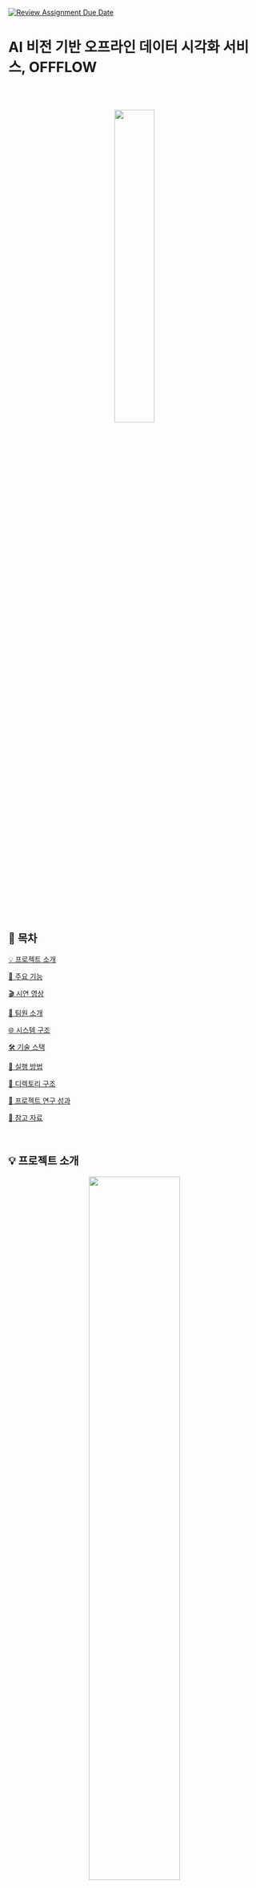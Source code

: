 [![Review Assignment Due Date](https://classroom.github.com/assets/deadline-readme-button-22041afd0340ce965d47ae6ef1cefeee28c7c493a6346c4f15d667ab976d596c.svg)](https://classroom.github.com/a/gFPznrUY)
# AI 비전 기반 오프라인 데이터 시각화 서비스, OFFFLOW
<br/> <br/> 
<div align="center"> 
    <p align = "center">
        <img src = "https://raw.githubusercontent.com/kookmin-sw/capstone-2025-10/master/assets/offflow_logo.svg"" width = "40%"/>
    </p>
</div>

<br/> <br/> 

## 🔗 목차 
[💡 프로젝트 소개](#-프로젝트-소개) 

[📝 주요 기능](#-주요-기능)

[🎬 시연 영상](#-시연-영상)

[👋 팀원 소개](#-팀원-소개)

[🌐 시스템 구조](#-시스템-구조)

[🛠 기술 스택](#-기술-스택)   

[🚀 실행 방법](#-실행-방법)  

[📂 디렉토리 구조](#-디렉토리-구조)  

[📑 프로젝트 연구 성과](#-프로젝트-연구-성과)

[📝 참고 자료](#-참고-자료)

<br/> 

## 💡 프로젝트 소개

<div align="center"> 
    <p align = "center">
    <img src = "https://raw.githubusercontent.com/kookmin-sw/capstone-2025-10/master/assets/poster.png" width = "60%"/>
    </p>
  <a href="https://drive.google.com/file/d/101BuD1QRINqIVViTEKw_8v96uTytM03h/view?usp=sharing" target="_blank">
    <img src="https://raw.githubusercontent.com/kookmin-sw/capstone-2025-10/master/assets/paper_1.png" width="40%">
  <a/>
  <a href="https://drive.google.com/file/d/1zuieTjI2CBtVPmgTzUbhb4PyNx5jjB6E/view?usp=sharing" target="_blank">
    <img src="https://raw.githubusercontent.com/kookmin-sw/capstone-2025-10/master/assets/paper_2.png" width="40%">
  </a>
</div>

### | AI 비전 기반 오프라인 데이터 시각화 서비스
-  **OFFFLOW**는 팝업스토어와 같은 오프라인 공간에서 AI기반 객체인식 기술을 활용하여 **고객 동선 및 군중 밀집도를 실시간으로 분석**하고 방문 고객의 **성별, 연령대와 체류 시간을 온라인 데이터로 변환 및 시각화**하여 제공합니다.

-  **OFFFLOW**는 변환된 데이터를 안전하게 수집하고 다양한 채널에서 발생하는 **고객 데이터를 통합 관리할 수 있는 대시보드 서비스**를 제공합니다.

-  **OFFFLOW**는 매장 운영자가 **실시간으로 고객 흐름**을 파악하고, 혼잡 구간을 조정하거나 상품 배치를 최적화함으로써 **오프라인 공간의 운영 효율성**을 높일 수 있도록 지원합니다.

#### 🔗 [OFFFLOW 소개 페이지 바로 가기](https://kookmin-sw.github.io/capstone-2025-10/)

<br/>


## 📝 주요 기능

### 🗺️ **트래킹 맵을 통한 고객 동선 시각화**
Yolov8 + DeepSort 알고리즘을 활용해 고객의 이동 경로를 실시간으로 수집하고, 트래킹 맵 위에 경로를 선 형태로 시각화하여 공간 내 이동 흐름을 한눈에 확인할 수 있습니다.

### 🔥 **히트맵을 통한 군중 밀집도 분석**
Point-based Crowd Counting 모델인 APGCC를 활용하여 공간별 밀집도를 분석하고 히트맵으로 시각화합니다.

### 📸 **AI 기반 객체 인식 및 성별·연령대 추론**
Yolov8을 활용하여 사람의 얼굴을 인식하고, EfficientNet 기반 분류형 모델을 활용하여 오프라인 공간 내 고객의 성별과 연령대를 파악하여 수치화합니다.

### 📊 **대시보드 기반 통계 제공**
각 대시보드는 성별 비율, 연령대 분포, 평균 체류시간, 방문자 수 등의 주요 통계 데이터를 실시간으로 제공합니다.

### 🎯 **사용자 정의 커스텀 이벤트 조건 설정**
방문자 체류시간, 위치, 시간대 등 조건을 조합하여 사용자 맞춤형 이벤트(예: 구매 가능성 높은 구간 탐지)를 생성하고 통계를 필터링할 수 있습니다.

### 🧠 **AI 분석 데이터 저장 시스템**
AI 분석 결과는 Redis 및 Kafka를 활용하여 비동기식 메모리큐에 저장 후 실시간으로 서버에 전송되며, 사용자는 대시보드를 통해 분석 결과를 빠르게 확인하고 인사이트를 얻을 수 있습니다.

### 📱 **QR기반 방문자 등록 시스템**
각 대시보드에 연동된 QR 코드를 통해 방문객 정보를 자동으로 등록하고, 방문 이력을 저장하여 맞춤형 분석 및 리타겟팅에 활용할 수 있습니다.

### 🧩 **상품-구역(섹션) 매핑 기능**
각 상품을 특정 구역(Section)과 매핑하여 고객 동선과 상품 배치를 연계 분석할 수 있으며, 매핑된 섹션별 성과 데이터도 확인할 수 있습니다.

<br/>

## 🎬 소개 영상

[![Video Label]( https://img.youtube.com/vi/xR-jQg1DCww/0.jpg)](https://youtu.be/xR-jQg1DCww)

<br/>

## 👋 팀원 소개

<table>
    <tr align="center">
        <td style="min-width: 100px;">
            <a href="https://github.com/millook">
              <img src="https://avatars.githubusercontent.com/u/134192611?v=4" width="80">
              <br />
              <b>김민준</b>
            </a> 
            <br/>
              20171591
        </td>
        <td style="min-width: 100px;">
            <a href="https://github.com/skan9708">
              <img src="https://avatars.githubusercontent.com/u/19978313?v=4" width="80">
              <br />
              <b>최진혁</b>
            </a>
            <br/>
              20171715
        </td>
        <td style="min-width: 10px;">
            <a href="https://github.com/HO22">
              <img src="https://avatars.githubusercontent.com/u/38872856?v=4" width="80">
              <br />
              <b>김린회 </b>
            </a> 
            <br/>
              20181581
        </td>
        <td style="min-width: 100px;">
            <a href="https://github.com/seongjeongkyu1">
              <img src="https://avatars.githubusercontent.com/u/113752290?v=4" width="80">
              <br />
              <b>성정규</b>
            </a> 
            <br/>
              20191610
        </td>
        <td style="min-width: 100px;">
            <a href="https://github.com/minsang22">
              <img src="https://avatars.githubusercontent.com/u/55175192?v=4" width="80">
              <br />
              <b>윤민상</b>
            </a> 
            <br/>
              20191631 
        </td>
    </tr>
    <tr align="center">
        <td>
            팀장, Backend, DB
        </td>
        <td>
            Frontend, Infra
        </td>
        <td>
            Frontend, Backend
        </td>
                <td>
            AI Engineer
        </td>
                <td>
            AI Engineer
        </td>
    </tr>
</table>

<br/>

## 🌐 시스템 구조
<br/>

<div align="center"> 
    <p align = "center">
    <img src = "https://raw.githubusercontent.com/kookmin-sw/capstone-2025-10/master/assets/system_architecture.png" width = 90%/>
    </p>
</div>

<br/>

## 🛠 기술 스택

### 💻 Frontend
|역할|종류|
|-|-|
|**Programming Language**| ![Javascript](https://img.shields.io/badge/Javascript-F7DF1E.svg?style=for-the-badge&logo=javascript&logoColor=white)
|**Library**| ![Next.js](https://img.shields.io/badge/Next.js-000000?style=for-the-badge&logo=Next.js&logoColor=white)
|**Styling**| ![Sass](https://img.shields.io/badge/sass-CC6699.svg?style=for-the-badge&logo=sass&logoColor=white)
|**Formatting**| ![ESLint](https://img.shields.io/badge/ESLint-4B32C3.svg?style=for-the-badge&logo=ESLint&logoColor=white) ![Prettier](https://img.shields.io/badge/Prettier-F7B93E.svg?style=for-the-badge&logo=Prettier&logoColor=white)
|**Package Manager**|![Yarn](https://img.shields.io/badge/Yarn-2C8EBB.svg?style=for-the-badge&logo=Yarn&logoColor=white)                             
|**Web Server**|![Nginx](https://img.shields.io/badge/Nginx-009639.svg?style=for-the-badge&logo=Nginx&logoColor=white)

<br />

### 💻 Backend
|역할|종류|
|-|-|
|**Programming Language**| ![JAVA](https://img.shields.io/badge/JAVA-004027?style=for-the-badge&logo=Jameson&logoColor=white) 
|**Framework**| ![SpringBoot](https://img.shields.io/badge/Spring_Boot-6DB33F?style=for-the-badge&logo=SpringBoot&logoColor=white)
|**Build Tool**| ![Gradle](https://img.shields.io/badge/Gradle-02303A?style=for-the-badge&logo=Gradle&logoColor=white) 
|**API**| ![Rest](https://img.shields.io/badge/Rest_API-000000?style=for-the-badge&logo=iRobot&logoColor=white)
|**Database**| ![PostgreSQL](https://img.shields.io/badge/PostgreSQL-4169E1?style=for-the-badge&logo=PostgreSQL&logoColor=white)
|**Database Service**| ![Redis](https://img.shields.io/badge/Redis-FF4438?style=for-the-badge&logo=Redis&logoColor=white)
|**Application Service**| ![NaverSMS](https://img.shields.io/badge/Naver_SMS-03C75A?style=for-the-badge&logo=Naver&logoColor=white) 
|**Message Queue**| ![ApacheKafka](https://img.shields.io/badge/Apache_Kafka-231F20?style=for-the-badge&logo=ApacheKafka&logoColor=white) 

<br />

### 💻 AI
|역할|종류|
|-|-|
|**Programming Language**| ![Python](https://img.shields.io/badge/Python_3.10-3776AB?style=for-the-badge&logo=python&logoColor=white) 
|**Operating System**| ![Ubuntu](https://img.shields.io/badge/ubuntu_22.04-E95420?style=for-the-badge&logo=ubuntu&logoColor=white) 
|**AI Env**| ![CudDa](https://img.shields.io/badge/CuDa_11.8-76B900?style=for-the-badge&logo=nvidia&logoColor=white)
| **Development Platform** | ![RunPod](https://img.shields.io/badge/RunPod-5C3EE8?style=for-the-badge)
|**Deep Learning Framework**| ![PyTorch](https://img.shields.io/badge/PyTorch-EE4C2C?style=for-the-badge&logo=PyTorch&logoColor=white)
|**Numerical Computing**| ![NumPy](https://img.shields.io/badge/NumPy-013243?style=for-the-badge&logo=NumPy&logoColor=white)
|**Visitor Tracking**|  ![YOLO](https://img.shields.io/badge/YOLO-111F68?style=for-the-badge&logo=yolo&logoColor=white) ![OpenCV](https://img.shields.io/badge/OpenCV-5C3EE8?style=for-the-badge&logo=OpenCV&logoColor=white) ![DeepSORT](https://img.shields.io/badge/DeepSORT-4D4D4D?style=for-the-badge)
|**Crowd Counting**| ![OpenCV](https://img.shields.io/badge/OpenCV-5C3EE8?style=for-the-badge&logo=OpenCV&logoColor=white) ![APGCC](https://img.shields.io/badge/APGCC-4D4D4D?style=for-the-badge)
|**Gender/Age Classification** | ![YOLO](https://img.shields.io/badge/YOLO-111F68?style=for-the-badge&logo=yolo&logoColor=white) ![OpenCV](https://img.shields.io/badge/OpenCV-5C3EE8?style=for-the-badge&logo=OpenCV&logoColor=white) ![EfficientNet](https://img.shields.io/badge/EfficientNet-4D4D4D?style=for-the-badge)


<br />

### 💻 Deployment

|역할|종류|
|-|-|
|**Deployment**| ![AmazonEC2](https://img.shields.io/badge/Amazon_EC2-FF9900?style=for-the-badge&logo=AmazonEC2&logoColor=white) ![Docker](https://img.shields.io/badge/Docker-2088FF?style=for-the-badge&logo=Docker&logoColor=white) 

<br/>

### 💻 Common
|역할|종류|
|-|-|
|**Communication**| ![Discord](https://img.shields.io/badge/Discord-5865F2?style=for-the-badge&logo=Discord&logoColor=white) 
|**Design**| ![Figma](https://img.shields.io/badge/Figma-F24E1E?style=for-the-badge&logo=Figma&logoColor=white)
|**Version Control**|![Git](https://img.shields.io/badge/Git-F05032?style=for-the-badge&logo=Git&logoColor=white) ![GitHub](https://img.shields.io/badge/GitHub-181717?style=for-the-badge&logo=GitHub&logoColor=white)
|**Project Management**| ![Notion](https://img.shields.io/badge/Notion-000000?style=for-the-badge&logo=Notion&logoColor=white) ![Trello](https://img.shields.io/badge/Trello-0052CC?style=for-the-badge&logo=Trello&logoColor=white)

<br />

## 🚀 실행 가이드

### 1. 소스 다운로드

```bash
git clone https://github.com/kookmin-sw/capstone-2025-10.git
cd capstone-2025-10
```

---

### 2. 프론트엔드 실행

① 환경 준비
- Node.js v20 이상
- npm 또는 yarn 설치

② `.env.local` 설정 (`frontend/.env.local`)
```env
NEXT_PUBLIC_NAVER_SMS_SERVICE_ID=
NEXT_PUBLIC_NAVER_SMS_ACCESS_KEY=
NEXT_PUBLIC_NAVER_SMS_SECRET_KEY=
NEXT_PUBLIC_NAVER_SMS_SENDER_PHONE=
```
③ 실행 명령어
```bash
cd frontend
npm install
npm run dev
```
④ 접속 포트
```
http://localhost:3000
```

---

### 3. 백엔드 실행

① Docker 설치  
- [공식 설치 가이드](https://docs.docker.com/get-docker/)

② 실행 명령어

**macOS / Linux**
```bash
docker compose up --build
```

**Windows**
```bash
docker-compose up --build
```

③ 접속 포트
- 웹 서버: `8080`
- Kafka: `9092`

---

### 4. 군중 밀집도 + 객체 추적 AI 모듈 배포
① 가상환경 생성 및 의존성 설치
```bash
cd ai
python3.10 -m venv venv
source venv/bin/activate      # Windows는 venv\Scripts\activate
pip install -r requirements.txt
```
② YOLOv8 + DeepSORT 설치
```bash
cd src/YOLOv8-DeepSORT-Object-Tracking
pip install -e '.[dev]'
```
③ 가중치 파일 다운로드
- [모델 다운로드 링크](https://drive.google.com/drive/u/0/folders/12lejFGm62maG2IVYcJbUjRRHoz5woQ68)
- 아래 3개의 파일을 다운로드 후 다음 경로에 저장:
  ```
  src/YOLOv8-DeepSORT-Object-Tracking/ultralytics/yolo/v8/detect/
  ```
  - `yolov8n.pt`
  - `vgg16_bn-6c64b313.pth`
  - `SHHA_best.pth`

④ Kafka 설정
- 다음 두 파일에서 `bootstrap_servers` 항목을 실제 Kafka 브로커 IP로 수정:
  - `ai/src/YOLOv8-DeepSORT-Object-Tracking/ultralytics/yolo/data/dataloaders/stream_loaders.py`
  - `ai/src/YOLOv8-DeepSORT-Object-Tracking/ultralytics/yolo/v8/detect/predict.py`

⑤ 실행 명령어
```bash
python3.10 predict.py source="kafka://"
```

---

### 5. 성별·연령대 AI 모듈 배포

① Python 가상환경 설정
```bash
cd ai
python3.10 -m venv venv
source venv/bin/activate      # Windows는 venv\Scripts\activate
pip install -r requirements.txt
```
② 모델 파일 다운로드 및 저장
아래 파일들을 다운로드하여 `ai/model/` 디렉토리에 저장:
- `model_checkpoint.pt`
- `yolov8n-face.pt`

③ Kafka IP 설정
- `ai/test.py` 파일에서 Kafka 브로커 IP 주소를 실제 IP로 수정

④ 실행 명령어
```bash
python3.10 test.py
```


<br/>

## 📂 폴더 구조
```
📦 capstone-2025-10
│
├── 📁 .github                        
│
├── 📁 frontend                           # 프론트엔드 (Next.js)
│   ├── 📁 public                         # 정적 파일 (favicon, 이미지 등)
│   │
│   ├── 📁 src
│   │   ├── 📁 app                        # App Router 기반 페이지
│   │   │   └── /login, /dashboard 등
│   │   │
│   │   ├── 📁 components                # 공통 UI 컴포넌트
│   │   ├── 📁 contexts                  # 전역 상태 관리 (예: Modal, UserSession)
│   │   ├── 📁 hooks                     # 커스텀 훅 모음
│   │   ├── 📁 lib
│   │   │   └── 📁 api                  # API 호출 함수 (user, visitor 등)
│   │   ├── 📁 utils                    # 유틸 함수 (화살표, 위치 계산 등)
│   │   └── 📁 styles                   # SCSS 등 스타일 파일
│   │
│   ├── .env                             # 환경변수
│   ├── next.config.mjs                  # Next.js 설정
│   ├── jsconfig.json                    # 경로 alias 등
│   ├── package.json
│   ├── yarn.lock / package-lock.json
│   └── README.md
│
├── 📁 backend                            # 백엔드 (Spring Boot)
│   ├── build.gradle                     # Gradle 빌드 스크립트
│   ├── Dockerfile.dev                   # 개발용 Dockerfile
│   ├── gradlew / gradlew.bat            # Gradle Wrapper 실행 파일
│   ├── settings.gradle                  # 프로젝트 및 모듈 설정
│   ├── HELP.md                          # 초기 Spring 도움말
│   ├── .gitignore / .gitattributes
│   │
│   └── 📁 src
│       ├── 📁 main
│       │   ├── 📁 java/capstone/offflow
│       │   │   ├── 📁 Common              # 전역 설정 및 유틸리티
│       │   │   ├── 📁 Dashboard           # 대시보드/섹션/상품
│       │   │   │   ├── Controller/         # REST API 정의
│       │   │   │   ├── Domain/             # Dashboard, Section, Product 엔티티
│       │   │   │   ├── Dto/                # 요청/응답 객체
│       │   │   │   ├── Repository/         # JPA 인터페이스
│       │   │   │   └── Service/            # 비즈니스 로직
│       │   │   ├── 📁 Event               # 이벤트 조건 및 통계
│       │   │   │   ├── Controller/
│       │   │   │   ├── Domain/             # Event, EventCondition 엔티티
│       │   │   │   ├── Dto/
│       │   │   │   ├── Repository/
│       │   │   │   └── Service/
│       │   │   ├── 📁 Login               # 인증/로그인
│       │   │   │   ├── Controller/
│       │   │   │   ├── Dto/                # 로그인 요청/응답
│       │   │   │   └── Service/            # UserDetailsService 구현 등
│       │   │   ├── 📁 User                # 사용자 등록/정보
│       │   │   │   ├── Controller/
│       │   │   │   ├── Domain/             # User 엔티티
│       │   │   │   ├── Dto/
│       │   │   │   ├── Repository/
│       │   │   │   └── Service/
│       │   │   ├── 📁 Vision              # AI 비전 데이터 (Tracking, Heatmap 등)
│       │   │   │   ├── Controller/
│       │   │   │   ├── Domain/             # Heatmap, Tracking, Session, GenderAge 등 엔티티
│       │   │   │   ├── Dto/
│       │   │   │   ├── Repository/
│       │   │   │   ├── Scheduler/          # Redis to DB 저장 스케줄링 등
│       │   │   │   └── Service/
│       │   │   ├── 📁 Visitor             # 방문자 등록/조회
│       │   │   │   ├── Controller/
│       │   │   │   ├── Domain/             # Visitor, VisitHistory 등
│       │   │   │   ├── Dto/
│       │   │   │   ├── Repository/
│       │   │   │   └── Service/
│       │   │   └── OffflowApplication.java # 메인 실행 클래스
│       │   │
│       │   └── 📁 resources
│       │       ├── application.properties  # DB, Redis 설정 등
│       │       ├── static/                 # 정적 리소스
│       │       └── templates/              # Thymeleaf 템플릿
│       │
│       └── 📁 test                         # 유닛/통합 테스트
│
├── 📁 ai                                 # AI 
│   ├── 📁 crowd_counting                 # 군중 밀집도
│   │   ├── 📁 configs                   # 모델 설정 파일
│   │   ├── 📁 models
│   │   │   ├── 📁 backbones            # 백본 네트워크 (예: VGG)
│   │   │   ├── APGCC.py                # 메인 모델 구조
│   │   │   ├── Encoder.py / Decoder.py
│   │   │   ├── matcher.py / modules.py
│   │   ├── 📁 output                    # 결과 이미지 저장
│   │   ├── 📁 util                      # 유틸 함수
│   │   └── apgcc_infer.py              # 군중밀집도 인퍼런스 예시코드
│
│   ├── 📁 model                         
│   │   ├── visitor_detect.py           # 성별 연령대 메인 모델 구조
│   │   └── test.py                     # 성별 연령대 인퍼런스 예시코드
│
│   ├── 📁 src
│   │   ├── 📁 YOLOv8-DeepSORT-Object-Tracking  # YOLO+DeepSORT 동선추적 모델
│   │   └── visitor_detect.ipynb  /  movement_detecting.ipynb  # 실험 노트북
│   │
│   └── requirements.txt                # 패키지 버전 관리
│
└── 📄 README.md                        # 프로젝트 전체 설명서

```

<br/>

## 📑 프로젝트 연구 성과
- [논문 1: 딥러닝 기반 객체 인식을 통한 군중밀집도 및 동선 추적 알고리즘에 관한 연구](https://drive.google.com/file/d/101BuD1QRINqIVViTEKw_8v96uTytM03h/view?usp=sharing)
    - YOLOv8과 DeepSORT를 이용한 고객 동선 추적과 APGCC 기반 군중 밀집도 분석을 결합한 실시간 행동 분석 시스템을 제안
    - 다양한 시나리오의 영상 데이터를 활용한 실험 진행
    - 동선 추적 실험 결과, MOTA 71.2%, ID Switch 116회로 높은 정확도를 보임
    - 군중 밀집도 분석은  MAE 48명, MSE 76명으로 기존 모델 대비 최대 30% 개선
        
- [논문 2: AI 비전 기반 오프라인 공간의 온라인 데이터를 활용한 행동 예측 모델 설계에 관한 연구](https://drive.google.com/file/d/1zuieTjI2CBtVPmgTzUbhb4PyNx5jjB6E/view?usp=sharing)
    - YOLOv8과 DeepSORT 기반의 실시간 객체 추적 시스템을 활용하여 고객 행동을 분석하는 통합 모니터링 시스템을 설계
    - MOTA 71.2%, ID Switch 116회의 성능으로 기존 Tracking-by-Detection 방식 대비 우수한 정확도를 달성
    - 분석된 동선과 체류 데이터를 기반으로 히트맵과 트래픽맵을 시각화하여 혼잡도와 이동 패턴을 직관적으로 제공
    - 공간 배치 전략, 상품 진열, 마케팅 기획 등 다양한 비즈니스 의사결정에 활용 가능함을 입증

<br/>

## 📝 참고 자료

### <a href="https://drive.google.com/file/d/101BuD1QRINqIVViTEKw_8v96uTytM03h/view?usp=sharing" target="_blank">논문1 </a> | <a href="https://drive.google.com/file/d/1zuieTjI2CBtVPmgTzUbhb4PyNx5jjB6E/view?usp=sharing" target="_blank">논문2</a>

### <a href="https://drive.google.com/file/d/1pW4vdfuD9rNDTnepp86kpLcfVblzdRKL/view?usp=sharing" target="_blank">수행 계획서</a>

### <a href="https://drive.google.com/file/d/1NgPYaJ0WWilvp6KvgJUXREqFU6bwhMLK/view?usp=sharing" target="_blank">중간 발표 자료</a>

### <a href="https://youtu.be/xR-jQg1DCww" target="_blank">시연 동영상</a>

### <a href="https://drive.google.com/file/d/1l8P5uDkvgciT3G50BEa2qxZpi9-E_244/view?usp=sharing" target="_blank">포스터</a>

### <a href="https://drive.google.com/file/d/1cN-sJrkvVY67GOnmQtYVh9RUbG3kZ9rW/view?usp=sharing" target="_blank">최종 발표 자료</a>

### <a href="https://drive.google.com/file/d/1rE1ZmlOMZOLH9JwzJRYYarncZwkI5Hi3/view?usp=sharing" target="_blank">결과 보고서</a>

### <a href="https://stingy-class-db5.notion.site/183bbb466427805fbbc4c5304230a5f6?pvs=4" target="_blank">회의록</a>
